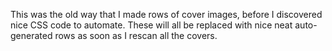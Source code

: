 This was the old way that I made rows of cover images, before I discovered nice CSS code to automate. These will all be replaced with nice neat auto-generated rows as soon as I rescan all the covers.

